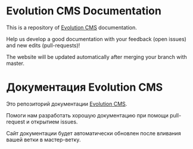 Evolution CMS Documentation
=========

This is a repository of [Evolution CMS](https://evo.im/) documentation. 

Help us develop a good documentation with your feedback (open issues) and new edits (pull-requests)!

The website will be updated automatically after merging your branch with master.



Документация Evolution CMS 
=========
Это репозиторий документации [Evolution CMS](https://evo.im/).

Помоги нам разработать хорошую документацию при помощи pull-request и открытием issues.

Сайт документации будет автоматически обновлен после вливания вашей ветки в мастер-ветку.
